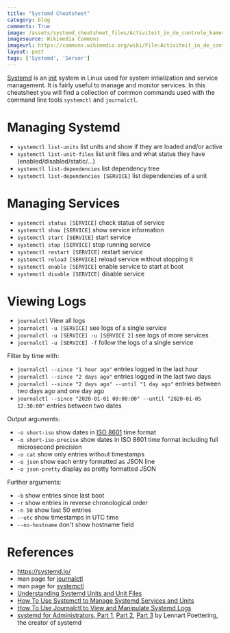 ```yaml
---
title: "Systemd Cheatsheet"
category: blog
comments: True
image: /assets/systemd_cheatsheet_files/Activiteit_in_de_controle_kamer_in_de_Tap-Line_olie_terminal_nabij_Saida,_Bestanddeelnr_255-6308.jpg
imagesource: Wikimedia Commons
imageurl: https://commons.wikimedia.org/wiki/File:Activiteit_in_de_controle_kamer_in_de_Tap-Line_olie_terminal_nabij_Saida,_Bestanddeelnr_255-6308.jpg
layout: post
tags: ['Systemd', 'Server']
---
```

[Systemd](https://systemd.io/) is an [init](https://en.wikipedia.org/wiki/Init) system in Linux used for system intialization and service management. It is fairly useful to manage and monitor services. In this cheatsheet you will find a collection of common commands used with the command line tools `systemctl` and `journalctl`.

# Managing Systemd

- `systemctl list-units` list units and show if they are loaded and/or active
- `systemctl list-unit-files` list unit files and what status they have (enabled/disabled/static/...)
- `systemctl list-dependencies` list dependency tree
- `systemctl list-dependencies [SERVICE]` list dependencies of a unit

# Managing Services

- `systemctl status [SERVICE]` check status of service
- `systemctl show [SERVICE]` show service information
- `systemctl start [SERVICE]` start service
- `systemctl stop [SERVICE]` stop running service
- `systemctl restart [SERVICE]` restart service
- `systemctl reload [SERVICE]` reload service without stopping it
- `systemctl enable [SERVICE]` enable service to start at boot
- `systemctl disable [SERVICE]` disable service

# Viewing Logs

- `journalctl` View all logs
- `journalctl -u [SERVICE]` see logs of a single service
- `journalctl -u [SERVICE] -u [SERVICE 2]` see logs of more services
- `journalctl -u [SERVICE] -f` follow the logs of a single service

Filter by time with:

- `journalctl --since "1 hour ago"` entries logged in the last hour
- `journalctl --since "2 days ago"` entries logged in the last two days
- `journalctl --since "2 days ago" --until "1 day ago"` entries between two days ago and one day ago
- `journalctl --since "2020-01-01 00:00:00" --until "2020-01-05 12:30:00"` entries between two dates

Output arguments:

- `-o short-iso` show dates in [ISO 8601](https://en.wikipedia.org/wiki/ISO_8601) time format
- `-o short-iso-precise` show dates in ISO 8601 time format including full microsecond precision 
- `-o cat` show only entries without timestamps
- `-o json` show each entry formatted as JSON line
- `-o json-pretty` display as pretty formatted JSON

Further arguments:

- `-b` show entries since last boot
- `-r` show entries in reverse chronological order
- `-n 50` show last 50 entries
- `--utc` show timestamps in UTC time
- `--no-hostname` don't show hostname field

# References

- https://systemd.io/
- man page for [journalctl](https://www.freedesktop.org/software/systemd/man/journalctl.html)
- man page for [systemctl](https://www.freedesktop.org/software/systemd/man/systemctl.html)
- [Understanding Systemd Units and Unit Files](https://www.digitalocean.com/community/tutorials/understanding-systemd-units-and-unit-files)
- [How To Use Systemctl to Manage Systemd Services and Units](https://www.digitalocean.com/community/tutorials/how-to-use-systemctl-to-manage-systemd-services-and-units)
- [How To Use Journalctl to View and Manipulate Systemd Logs](https://www.digitalocean.com/community/tutorials/how-to-use-journalctl-to-view-and-manipulate-systemd-logs)
- [systemd for Administrators, Part 1](http://0pointer.de/blog/projects/systemd-for-admins-1.html), [Part 2](http://0pointer.de/blog/projects/systemd-for-admins-2.html), [Part 3](http://0pointer.de/blog/projects/systemd-for-admins-3.html) by Lennart Poettering, the creator of systemd